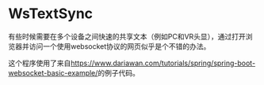 # WsTextSync

有些时候需要在多个设备之间快速的共享文本（例如PC和VR头显），通过打开浏览器并访问一个使用websocket协议的网页似乎是个不错的办法。

这个程序使用了来自<https://www.dariawan.com/tutorials/spring/spring-boot-websocket-basic-example/>的例子代码。
